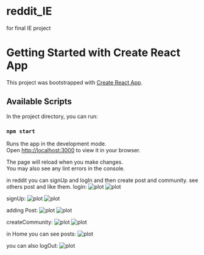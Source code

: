 
# reddit_IE
for final IE project

# Getting Started with Create React App

This project was bootstrapped with [Create React App](https://github.com/facebook/create-react-app).

## Available Scripts

In the project directory, you can run:

### `npm start`

Runs the app in the development mode.\
Open [http://localhost:3000](http://localhost:3000) to view it in your browser.

The page will reload when you make changes.\
You may also see any lint errors in the console.

in reddit you can signUp and logIn and then create post and community. see others post and like them.
login:
![plot](./screenShots/logIn.png)
![plot](./screenShots/logIn2.png)

signUp:
![plot](./screenShots/register.png)
![plot](./screenShots/signUp.png)

adding Post:
![plot](./screenShots/createPost.png)
![plot](./screenShots/createPost2.png)

createCommunity:
![plot](./screenShots/createSubReddit.png)
![plot](./screenShots/addCommunity.png)

in Home you can see posts:
![plot](./screenShots/emptyHome.png)

you can also logOut:
![plot](./screenShots/logOut.png)
